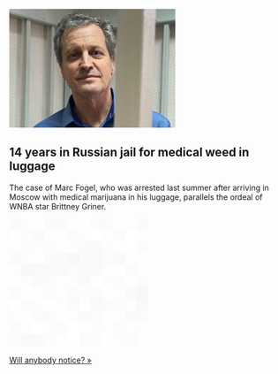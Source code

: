 
![14 years in Russian jail for medical weed in luggage](./20220729175844.png)
## 14 years in Russian jail for medical weed in luggage

The case of Marc Fogel, who was arrested last summer after arriving in Moscow with medical marijuana in his luggage, parallels the ordeal of WNBA star Brittney Griner.

![pic](../square_bg.png)

[Will anybody notice? »](https://www.yahoo.com/news/american-teacher-sits-russian-jail-170048506.html)
